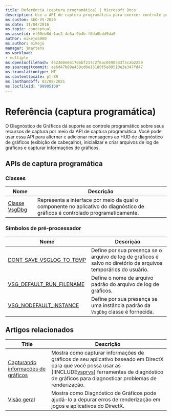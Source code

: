 ```yaml
---
title: Referência (captura programática) | Microsoft Docs
description: Use a API de captura programática para exercer controle programático sobre os recursos de captura do Diagnóstico de Gráficos.
ms.custom: SEO-VS-2020
ms.date: 11/04/2016
ms.topic: conceptual
ms.assetid: ef60eb8d-1ac2-4e3a-9b4b-f6da0bdd9da8
author: mikejo5000
ms.author: mikejo
manager: jmartens
ms.workload:
- multiple
ms.openlocfilehash: 452360e04170bbf217c2f6ac0598533f3cab2259
ms.sourcegitcommit: ae6d47b09a439cd0e13180f5e89510e3e347fd47
ms.translationtype: MT
ms.contentlocale: pt-BR
ms.lasthandoff: 02/08/2021
ms.locfileid: "99905109"
---
```

# <a name="reference-programmatic-capture"></a>Referência (captura programática)
O Diagnóstico de Gráficos dá suporte ao controle programático sobre seus recursos de captura por meio da API de captura programática. Você pode usar essa API para alternar e adicionar mensagens ao HUD de diagnóstico de gráficos (exibição de cabeçalho), inicializar e criar arquivos de log de gráficos e capturar informações de gráficos.

## <a name="programmatic-capture-apis"></a>APIs de captura programática

### <a name="classes"></a>Classes

|Nome|Descrição|
|----------|-----------------|
|[Classe VsgDbg](vsgdbg-class.md)|Representa a interface por meio da qual o componente no aplicativo do diagnóstico de gráficos é controlado programaticamente.|

### <a name="preprocessor-symbols"></a>Símbolos de pré-processador

|Nome|Descrição|
|----------|-----------------|
|[DONT_SAVE_VSGLOG_TO_TEMP](dont-save-vsglog-to-temp.md)|Define por sua presença se o arquivo de log de gráficos é salvo no diretório de arquivos temporários do usuário.|
|[VSG_DEFAULT_RUN_FILENAME](vsg-default-run-filename.md)|Define o nome de arquivo padrão do arquivo de log de gráficos.|
|[VSG_NODEFAULT_INSTANCE](vsg-nodefault-instance.md)|Define por sua presença se uma instância padrão da `VsgDbg` classe é fornecida.|

## <a name="related-articles"></a>Artigos relacionados

| Title | Descrição |
| - | - |
| [Capturando informações de gráficos](capturing-graphics-information.md) | Mostra como capturar informações de gráficos de seu aplicativo baseado em DirectX para que você possa usar as [!INCLUDE[vsprvs](../../code-quality/includes/vsprvs_md.md)] ferramentas de diagnóstico de gráficos para diagnosticar problemas de renderização. |
| [Visão geral](overview-of-visual-studio-graphics-diagnostics.md) | Mostra como Diagnóstico de Gráficos pode ajudá-lo a depurar erros de renderização em jogos e aplicativos do DirectX. |
